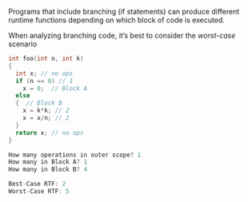 Programs that include branching (if statements) can produce different runtime functions depending on which block of code is executed.

When analyzing branching code, it’s best to consider the _worst-case_ scenario

```c++
int foo(int n, int k)
{
  int x; // no ops
  if (n == 0) // 1
    x = 0;  // Block A
  else
  {  // Block B
    x = k*k; // 2
    x = x/n; // 2
  }
  return x; // no ops
}

How many operations in outer scope? 1 
How many in Block A? 1
How many in Block B? 4

Best-Case RTF: 2
Worst-Case RTF: 5